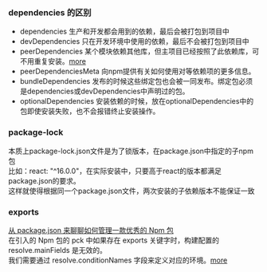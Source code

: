 ### dependencies 的区别
- dependencies     生产和开发都会用到的依赖，最后会被打包到项目中  
- devDependencies  只在开发环境中使用的依赖，最后不会被打包到项目中
- peerDependencies 某个模块依赖其他库，但主项目已经按照了此依赖库，可不用重复安装。[more](https://segmentfault.com/a/1190000022435060)
- peerDependenciesMeta  向npm提供有关如何使用对等依赖项的更多信息。
- bundleDependencies  发布的时候这些绑定包也会被一同发布。绑定包必须是dependencies或devDependencies中声明过的包。
- optionalDependencies  安装依赖的时候，放在optionalDependencies中的包即使安装失败，也不会报错终止安装操作。

### package-lock
本质上package-lock.json文件是为了锁版本，在package.json中指定的子npm包  
比如：react: "^16.0.0"，在实际安装中，只要高于react的版本都满足package.json的要求。  
这样就使得根据同一个package.json文件，两次安装的子依赖版本不能保证一致


### exports
[从 package.json 来聊聊如何管理一款优秀的 Npm 包](https://zhuanlan.zhihu.com/p/548202395)  
在引入的 Npm 包的 pck 中如果存在 exports 关键字时，构建配置的 resolve.mainFields 是无效的。  
我们需要通过 resolve.conditionNames 字段来定义对应的环境。[more](https://webpack.js.org/configuration/resolve/#resolveconditionnames)
